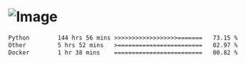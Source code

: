 # ![Image](https://github.com/user-attachments/assets/5f2d2b12-d836-424c-876f-cb0c9a5d9144)

<!--START_SECTION:waka-->

```txt
Python        144 hrs 56 mins >>>>>>>>>>>>>>>>>>=======   73.15 %
Other         5 hrs 52 mins   >========================   02.97 %
Docker        1 hr 38 mins    =========================   00.82 %
```

<!--END_SECTION:waka-->
